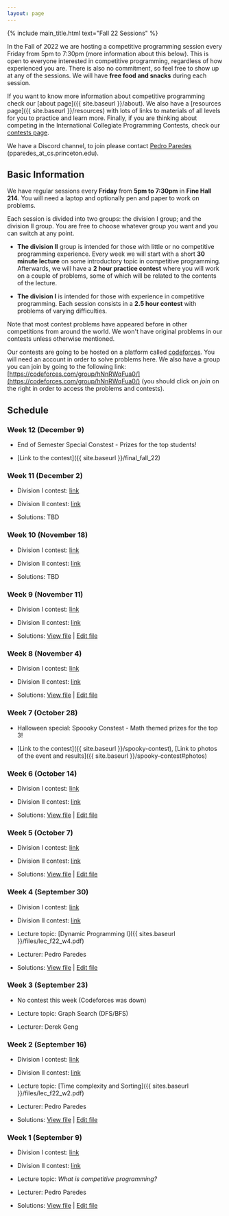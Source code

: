 ```yaml
---
layout: page
---
```


{% include main_title.html text="Fall 22 Sessions" %}

In the Fall of 2022 we are hosting a competitive programming session
every Friday from 5pm to 7:30pm (more information about this
below). This is open to everyone interested in competitive
programming, regardless of how experienced you are. There is also no
commitment, so feel free to show up at any of the sessions. We will
have **free food and snacks** during each session.

If you want to know more information about competitive programming
check our [about page]({{ site.baseurl }}/about). We also have a
[resources page]({{ site.baseurl }}/resources) with lots of links to
materials of all levels for you to practice and learn more. Finally,
if you are thinking about competing in the International Collegiate
Programming Contests, check our [contests
page](http://princeton.acm.org/events/icpc/index.html).

We have a <i class="bi bi-discord"></i> Discord channel, to join please
contact [Pedro Paredes](https://www.cs.princeton.edu/~pparedes/)
(pparedes_at_cs.princeton.edu).

## Basic Information

We have regular sessions every **Friday** from **5pm to 7:30pm** in **Fine
Hall 214**. You will need a laptop and optionally pen and paper to
work on problems.

Each session is divided into two groups: the division I group; and the
division II group. You are free to choose whatever group you want and
you can switch at any point.

 * **The division II** group is intended for those with little or no
   competitive programming experience. Every week we will start with a
   short **30 minute lecture** on some introductory topic in competitive
   programming. Afterwards, we will have a **2 hour practice contest**
   where you will work on a couple of problems, some of which will be
   related to the contents of the lecture.

 * **The division I** is intended for those with experience in
     competitive programming. Each session consists in a **2.5 hour
     contest** with problems of varying difficulties.

Note that most contest problems have appeared before in other
competitions from around the world. We won't have original problems in
our contests unless otherwise mentioned.

Our contests are going to be hosted on a platform called
[codeforces](https://codeforces.com/). You will need an account in
order to solve problems here. We also have a group you can join by
going to the following link:
[https://codeforces.com/group/hNnRWqFua0/](https://codeforces.com/group/hNnRWqFua0/)
(you should click on *join* on the right in order to access the
problems and contests).

## Schedule

### Week 12 (December 9)

 * <span class="badge text-bg-success fs-3">End of Semester Special Constest - Prizes for the top students!</span>

* [Link to the contest]({{ site.baseurl }}/final_fall_22)

### Week 11 (December 2)

 * Division I contest: [link](https://codeforces.com/group/hNnRWqFua0/contest/413724)
 
 * Division II contest: [link](https://codeforces.com/group/hNnRWqFua0/contest/413723)
 
 * Solutions: TBD

### Week 10 (November 18)

 * Division I contest: [link](https://codeforces.com/group/hNnRWqFua0/contest/410961)
 
 * Division II contest: [link](https://codeforces.com/group/hNnRWqFua0/contest/410962)
 
 * Solutions: TBD

### Week 9 (November 11)

 * Division I contest: [link](https://codeforces.com/group/hNnRWqFua0/contest/409720)
 
 * Division II contest: [link](https://codeforces.com/group/hNnRWqFua0/contest/409722)

 * Solutions: [View file](https://docs.google.com/document/d/e/2PACX-1vQbHW8CGY00JWdd4Ue-dndfZqN33lVOklCbBcP7drfQ5EgTRbAfX93njOqoxxRcJvoBLiNo7xHhFLZi/pub) \| [Edit file](https://docs.google.com/document/d/17h-seh9MgUlh0YUrc6kckkMelr64qCGn-nX-_eC6eX4/edit?usp=sharing)

### Week 8 (November 4)

 * Division I contest: [link](https://codeforces.com/group/hNnRWqFua0/contest/408307)
 
 * Division II contest: [link](https://codeforces.com/group/hNnRWqFua0/contest/408334)
 
 * Solutions: [View file](https://docs.google.com/document/d/e/2PACX-1vQ0B519DKVyauwvCC68J8VzMrlvII2L7SMUOzFsY2CtJLkBNY8l4N3LcGUXHvIyK-VLKM-x3CrAusEY/pub) \| [Edit file](https://docs.google.com/document/d/1j2iOEYRwb-Quc8Kc3onSai1EWeOCix5y8rbrztOVn4k/edit?usp=sharing)

### Week 7 (October 28)

 * <span class="badge text-bg-warning fs-3">Halloween special: <i class="bi bi-bug-fill"></i>Spoooky Constest<i class="bi bi-bug-fill"></i> - Math themed prizes for the top 3!</span>

* [Link to the contest]({{ site.baseurl }}/spooky-contest), [Link to photos of the event and results]({{ site.baseurl }}/spooky-contest#photos)

### Week 6 (October 14)

 * Division I contest: [link](https://codeforces.com/group/hNnRWqFua0/contest/403533)
 
 * Division II contest: [link](https://codeforces.com/group/hNnRWqFua0/contest/403532)
 
 * Solutions: [View file](https://docs.google.com/document/d/e/2PACX-1vTmNxRhvS_FE4MkqO8JPLmRPL0_lrXvR-5n3hqq5YJPk93vpgfDzDamQByGmCM49RFJMGDU5y-J2rdm/pub) \| [Edit file](https://docs.google.com/document/d/1WOUv46nsG2QRYX3FB0doXZxuGdZV3VDquUjzIPSK-WQ/edit?usp=sharing)

### Week 5 (October 7)

 * Division I contest: [link](https://codeforces.com/group/hNnRWqFua0/contest/402608)
 
 * Division II contest: [link](https://codeforces.com/group/hNnRWqFua0/contest/402607)
 
 * Solutions: [View file](https://docs.google.com/document/d/e/2PACX-1vQ7q_k8fUr1ZRb5mGrhjG8u0OU1_3J31y5S46apgQdtM21Elev3e3Fn5uTQPQ0oBQrs6EWX5ZHJnuB5/pub) \| [Edit file](https://docs.google.com/document/d/1ynUpQw8og0LFEr9TrmTeClDhCRjOmzz0pkRYQ4VzmHw/edit?usp=sharing)

### Week 4 (September 30)

 * Division I contest: [link](https://codeforces.com/group/hNnRWqFua0/contest/400171)
 
 * Division II contest: [link](https://codeforces.com/group/hNnRWqFua0/contest/400170)

 * Lecture topic: [Dynamic Programming I]({{ sites.baseurl }}/files/lec_f22_w4.pdf)

 * Lecturer: Pedro Paredes
 
 * Solutions: [View file](https://docs.google.com/document/d/e/2PACX-1vTK355b0Cn_tay4vEeXK_Bn3BE0Jup7zVepc2FKbwBdEtJP5jzfJMi3I4E9W4APyPhAG24NUviBUZOg/pub) \| [Edit file](https://docs.google.com/document/d/1-igV2-eSB5oCajpdDSPVBr45E3bQgfAUtd1ISXziF1U/edit?usp=sharing)


### Week 3 (September 23)

 * No contest this week (Codeforces was down)

 * Lecture topic: Graph Search (DFS/BFS)

 * Lecturer: Derek Geng

### Week 2 (September 16)

 * Division I contest: [link](https://codeforces.com/group/hNnRWqFua0/contest/399159)
 
 * Division II contest: [link](https://codeforces.com/group/hNnRWqFua0/contest/399158)

 * Lecture topic: [Time complexity and Sorting]({{ sites.baseurl }}/files/lec_f22_w2.pdf)

 * Lecturer: Pedro Paredes
 
 * Solutions: [View file](https://docs.google.com/document/d/e/2PACX-1vTlqZoj9116B1NGOiLAzpdcOH8N59gNoazDCMBlFXkYPR9TrLLXUy7qHo_1tDmzIJd8YYb8jFxL59um/pub) \| [Edit file](https://docs.google.com/document/d/1y8C2uDLbpgxhU-zBsZfnb3QC39Y6ccXLXPOLB0mrIjI/edit?usp=sharing)

### Week 1 (September 9)

 * Division I contest: [link](https://codeforces.com/group/hNnRWqFua0/contest/398008)
 
 * Division II contest: [link](https://codeforces.com/group/hNnRWqFua0/contest/398006)

 * Lecture topic: *What is competitive programming?*

 * Lecturer: Pedro Paredes
 
 * Solutions: [View file](https://docs.google.com/document/d/e/2PACX-1vQTFWBUw-xIXtxs5OF8QOG5CJu6Nk8TwL9IMwpmA-5MvUMknTx8oGf5LaKpaLcjsaVk1-MYKjlAgDn8/pub) \| [Edit file](https://docs.google.com/document/d/1Ff0xmeh6JB7lo1MS07wR8I4a0B-7QUZYT2H2pl8gcMk/edit?usp=sharing)
